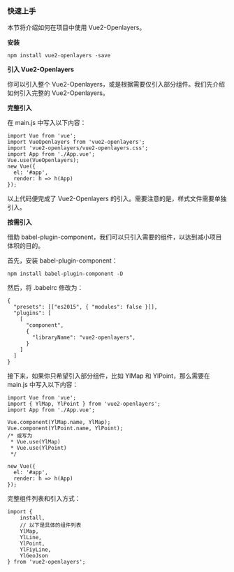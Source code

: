 ### 快速上手

本节将介绍如何在项目中使用 Vue2-Openlayers。

**安装**

```
npm install vue2-openlayers -save
```

**引入 Vue2-Openlayers**

你可以引入整个 Vue2-Openlayers，或是根据需要仅引入部分组件。我们先介绍如何引入完整的 Vue2-Openlayers。

**完整引入**

在 main.js 中写入以下内容：

```
import Vue from 'vue';
import VueOpenlayers from 'vue2-openlayers';
import 'vue2-openlayers/vue2-openlayers.css';
import App from './App.vue';
Vue.use(VueOpenlayers);
new Vue({
  el: '#app',
  render: h => h(App)
});
```

以上代码便完成了 Vue2-Openlayers 的引入。需要注意的是，样式文件需要单独引入。

**按需引入**

借助 babel-plugin-component，我们可以只引入需要的组件，以达到减小项目体积的目的。

首先，安装 babel-plugin-component：

```
npm install babel-plugin-component -D
```

然后，将 .babelrc 修改为：

```
{
  "presets": [["es2015", { "modules": false }]],
  "plugins": [
    [
      "component",
      {
        "libraryName": "vue2-openlayers",
      }
    ]
  ]
}
```

接下来，如果你只希望引入部分组件，比如 YlMap 和 YlPoint，那么需要在 main.js 中写入以下内容：

```
import Vue from 'vue';
import { YlMap, YlPoint } from 'vue2-openlayers';
import App from './App.vue';

Vue.component(YlMap.name, YlMap);
Vue.component(YlPoint.name, YlPoint);
/* 或写为
 * Vue.use(YlMap)
 * Vue.use(YlPoint)
 */

new Vue({
  el: '#app',
  render: h => h(App)
});
```

完整组件列表和引入方式：

```
import {
    install,
    // 以下是具体的组件列表
    YlMap,
    YlLine,
    YlPoint,
    YlFiyLine,
    YlGeoJson
} from 'vue2-openlayers';
```